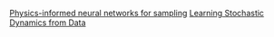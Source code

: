 [Physics-informed neural networks for sampling](https://openreview.net/forum?id=KwHPBIGkET) 
[Learning Stochastic Dynamics from Data](https://openreview.net/forum?id=MdXtFDhy0H)